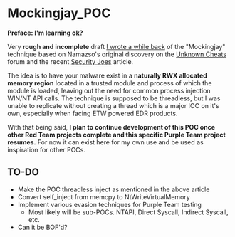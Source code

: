 # Mockingjay_POC

**Preface: I'm learning ok?**

Very **rough and incomplete** draft [I wrote a while back](https://www.linkedin.com/posts/codyread13_cybersecurity-redteam-malware-activity-7081354214920114177-UsQX?utm_source=share&utm_medium=member_desktop) of the "Mockingjay" technique based on Namazso's original discovery on the [Unknown Cheats](https://www.unknowncheats.me/forum/anti-cheat-bypass/286274-internal-detection-vectors-bypass.html) forum and the recent [Security Joes](https://www.securityjoes.com/post/process-mockingjay-echoing-rwx-in-userland-to-achieve-code-execution) article.

The idea is to have your malware exist in a **naturally RWX allocated memory region** located in a trusted module and process of which the module is loaded, leaving out the need for common process injection WIN/NT API calls. The technique is supposed to be threadless, but I was unable to replicate without creating a thread which is a major IOC on it's own, especially when facing ETW powered EDR products.

With that being said, **I plan to continue development of this POC once other Red Team projects complete and this specific Purple Team project resumes.** For now it can exist here for my own use and be used as inspiration for other POCs.

## TO-DO
* Make the POC threadless inject as mentioned in the above article
* Convert self_inject from memcpy to NtWriteVirtualMemory
* Implement various evasion techniques for Purple Team testing
	* Most likely will be sub-POCs. NTAPI, Direct Syscall, Indirect Syscall, etc.
* Can it be BOF'd?